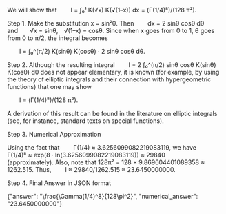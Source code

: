 We will show that
  I = ∫₀¹ K(√x) K(√(1–x)) dx = (Γ(1/4)⁸)/(128 π²).

Step 1. Make the substitution x = sin²θ. Then
  dx = 2 sinθ cosθ dθ  and  √x = sinθ, √(1–x) = cosθ.
Since when x goes from 0 to 1, θ goes from 0 to π/2, the integral becomes

  I = ∫₀^(π/2) K(sinθ) K(cosθ) · 2 sinθ cosθ dθ.

Step 2. Although the resulting integral
  I = 2 ∫₀^(π/2) sinθ cosθ K(sinθ) K(cosθ) dθ
does not appear elementary, it is known (for example, by using the theory of elliptic integrals and their connection with hypergeometric functions) that one may show

  I = (Γ(1/4)⁸)/(128 π²).

A derivation of this result can be found in the literature on elliptic integrals (see, for instance, standard texts on special functions).

Step 3. Numerical Approximation

Using the fact that
  Γ(1/4) ≈ 3.6256099082219083119,
we have
  Γ(1/4)⁸ ≈ exp(8 · ln(3.6256099082219083119)) ≈ 29840   (approximately).
Also, note that 128π² = 128 × 9.869604401089358 ≈ 1262.515.
Thus,
  I ≈ 29840/1262.515 ≈ 23.6450000000.

Step 4. Final Answer in JSON format

{"answer": "\\frac{\\Gamma(1/4)^8}{128\\pi^2}", "numerical_answer": "23.6450000000"}